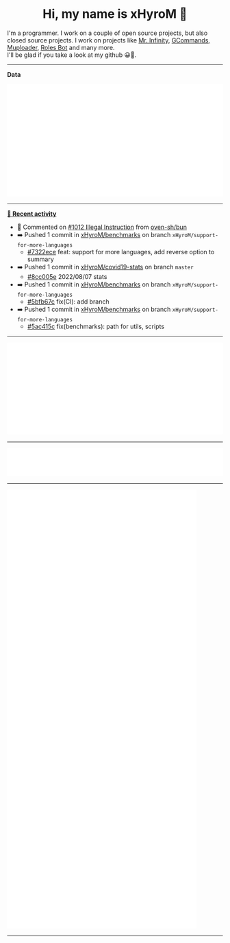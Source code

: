 <p align="center">
    <!-- <img src="https://avatars.githubusercontent.com/u/56601352" width="192" alt="hyro's pfp" /> -->
    <h1 align="center">Hi, my name is xHyroM 👋</h1>
</p>

I'm a programmer. I work on a couple of open source projects, but also closed source projects. I work on projects like [Mr. Infinity](https://discord.com/oauth2/authorize?client_id=720321585625694239&scope=bot%20applications.commands&permissions=8&redirect_uri=https://blobs.gq/imanager&prompt=consent&response_type=code), [GCommands](https://github.com/Garlic-Team/GCommands), [Muploader](https://github.com/xHyroM/Muploader), [Roles Bot](https://github.com/xHyroM/roles-bot) and many more.  
I'll be glad if you take a look at my github 😀👀.

___
**Data**

<img src="https://github.com/xHyroM/xHyroM/blob/master/.cache/base.svg">

___

**[📰 Recent activity](https://github.com/xHyroM)**
* 💬 Commented on [#1012 Illegal Instruction](https://github.com/oven-sh/bun/issues/1012) from [oven-sh/bun](https://github.com/oven-sh/bun)
* ➡️ Pushed 1 commit in [xHyroM/benchmarks](https://github.com/xHyroM/benchmarks) on branch `xHyroM/support-for-more-languages`
  * [#7322ece](https://github.com/xHyroM/benchmarks/commit/7322ece) feat: support for more languages, add reverse option to summary
* ➡️ Pushed 1 commit in [xHyroM/covid19-stats](https://github.com/xHyroM/covid19-stats) on branch `master`
  * [#8cc005e](https://github.com/xHyroM/covid19-stats/commit/8cc005e) 2022/08/07 stats
* ➡️ Pushed 1 commit in [xHyroM/benchmarks](https://github.com/xHyroM/benchmarks) on branch `xHyroM/support-for-more-languages`
  * [#5bfb67c](https://github.com/xHyroM/benchmarks/commit/5bfb67c) fix(CI): add branch
* ➡️ Pushed 1 commit in [xHyroM/benchmarks](https://github.com/xHyroM/benchmarks) on branch `xHyroM/support-for-more-languages`
  * [#5ac415c](https://github.com/xHyroM/benchmarks/commit/5ac415c) fix(benchmarks): path for utils, scripts


___

<img src="https://github.com/xHyroM/xHyroM/blob/master/.cache/isocalendar.svg">

___

<img src="https://github.com/xHyroM/xHyroM/blob/master/.cache/languages.svg">

___

<img src="https://github.com/xHyroM/xHyroM/blob/master/.cache/achievements.svg">

___
